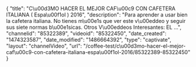{
    "title": "C\u00d3MO HACER EL MEJOR CAF\u00c9 CON CAFETERA ITALIANA ( Espa\u00f1ol ) 2016",
    "description": "Para aprender a usar bien la cafetera italiana. No tienes m\u00e1s que ver este v\u00eddeo y seguir sus siete normas b\u00e1sicas. Otros V\u00eddeos Interesantes: EL ...",
    "channelid": "85322389",
    "videoid": "85322450",
    "date_created": "1474323587",
    "date_modified": "1486664392",
    "type": "captivate",
    "layout": "channelVideo",
    "url": "\/coffee-test\/c\u00d3mo-hacer-el-mejor-caf\u00c9-con-cafetera-italiana-espa\u00f1ol-2016\/85322389-85322450"
}